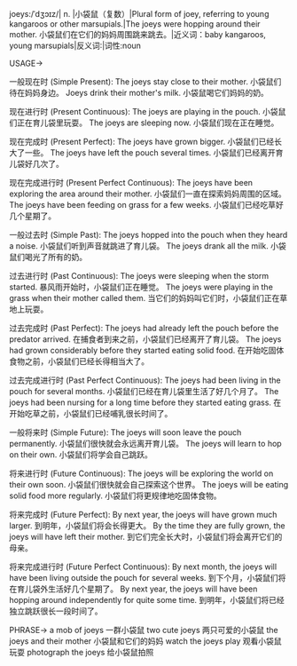 joeys:/ˈdʒɔɪz/| n. |小袋鼠（复数）|Plural form of joey, referring to young kangaroos or other marsupials.|The joeys were hopping around their mother. 小袋鼠们在它们的妈妈周围跳来跳去。|近义词：baby kangaroos, young marsupials|反义词:|词性:noun

USAGE->

一般现在时 (Simple Present):
The joeys stay close to their mother.  小袋鼠们待在妈妈身边。
Joeys drink their mother's milk. 小袋鼠喝它们妈妈的奶。

现在进行时 (Present Continuous):
The joeys are playing in the pouch.  小袋鼠们正在育儿袋里玩耍。
The joeys are sleeping now. 小袋鼠们现在正在睡觉。

现在完成时 (Present Perfect):
The joeys have grown bigger. 小袋鼠们已经长大了一些。
The joeys have left the pouch several times. 小袋鼠们已经离开育儿袋好几次了。

现在完成进行时 (Present Perfect Continuous):
The joeys have been exploring the area around their mother. 小袋鼠们一直在探索妈妈周围的区域。
The joeys have been feeding on grass for a few weeks. 小袋鼠们已经吃草好几个星期了。


一般过去时 (Simple Past):
The joeys hopped into the pouch when they heard a noise. 小袋鼠们听到声音就跳进了育儿袋。
The joeys drank all the milk. 小袋鼠们喝光了所有的奶。


过去进行时 (Past Continuous):
The joeys were sleeping when the storm started.  暴风雨开始时，小袋鼠们正在睡觉。
The joeys were playing in the grass when their mother called them.  当它们的妈妈叫它们时，小袋鼠们正在草地上玩耍。

过去完成时 (Past Perfect):
The joeys had already left the pouch before the predator arrived. 在捕食者到来之前，小袋鼠们已经离开了育儿袋。
The joeys had grown considerably before they started eating solid food.  在开始吃固体食物之前，小袋鼠们已经长得相当大了。

过去完成进行时 (Past Perfect Continuous):
The joeys had been living in the pouch for several months. 小袋鼠们已经在育儿袋里生活了好几个月了。
The joeys had been nursing for a long time before they started eating grass. 在开始吃草之前，小袋鼠们已经哺乳很长时间了。

一般将来时 (Simple Future):
The joeys will soon leave the pouch permanently. 小袋鼠们很快就会永远离开育儿袋。
The joeys will learn to hop on their own. 小袋鼠们将学会自己跳跃。

将来进行时 (Future Continuous):
The joeys will be exploring the world on their own soon. 小袋鼠们很快就会自己探索这个世界。
The joeys will be eating solid food more regularly. 小袋鼠们将更规律地吃固体食物。


将来完成时 (Future Perfect):
By next year, the joeys will have grown much larger. 到明年，小袋鼠们将会长得更大。
By the time they are fully grown, the joeys will have left their mother. 到它们完全长大时，小袋鼠们将会离开它们的母亲。

将来完成进行时 (Future Perfect Continuous):
By next month, the joeys will have been living outside the pouch for several weeks. 到下个月，小袋鼠们将在育儿袋外生活好几个星期了。
By next year, the joeys will have been hopping around independently for quite some time. 到明年，小袋鼠们将已经独立跳跃很长一段时间了。

PHRASE->
a mob of joeys 一群小袋鼠
two cute joeys 两只可爱的小袋鼠
the joeys and their mother 小袋鼠和它们的妈妈
watch the joeys play 观看小袋鼠玩耍
photograph the joeys 给小袋鼠拍照
